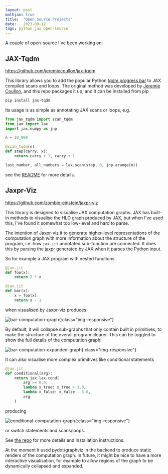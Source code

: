 ```yaml
---
layout: post
mathjax: true
title:  "Open Source Projects"
date:   2023-09-12
tags: python jax open-source
---
```


A couple of open-source I've been working on: 

## JAX-Tqdm

https://github.com/jeremiecoullon/jax-tqdm

This library allows you to add the popular Python [tqdm progress bar](https://github.com/tqdm/tqdm)
to JAX compiled scans and loops. The original method was developed by
[Jeremie Coullon](https://github.com/jeremiecoullon), and this repo packages it up, 
and it can be installed from pip

```bash
pip install jax-tqdm
```

Its usage is as simple as annotating JAX scans or loops, e.g.

```python
from jax_tqdm import scan_tqdm
from jax import lax
import jax.numpy as jnp

n = 10_000

@scan_tqdm(n)
def step(carry, x):
    return carry + 1, carry + 1

last_number, all_numbers = lax.scan(step, 0, jnp.arange(n))
```

see the [README](https://github.com/jeremiecoullon/jax-tqdm#example-usage)
for more details.

## Jaxpr-Viz

https://github.com/zombie-einstein/jaxpr-viz

This library is designed to visualise JAX computation graphs. JAX has built-in
methods to visualise the HLO graph produced by JAX, but when I've used this, 
I've found it somewhat too low-level and hard to parse.

The intention of Jaxpr-viz it to generate higher-level representations of the
computation graph with more information about the structure of the program,
i.e. how `jax.jit` annotated sub-function are connected. It does this
by parsing the [jaxpr](https://jax.readthedocs.io/en/latest/jaxpr.html) generated
by JAX when it parses the Python input.

So for example a JAX program with nested functions 

```python
@jax.jit
def foo(x):
    return 2 * x

@jax.jit
def bar(x):
    x = foo(x)
    return x - 1
```

when visualised by Jaxpr-viz produces:

![bar-computation-graph]("/assets/open_source/bar_collapsed.png"){:class="img-responsive"}

By default, it will collapse sub-graphs that only contain built in primitives, to
make the structure of the overall program clearer. This can be toggled to show
the full details of the computation graph:

![bar-computation-expanded-graph]("/assets/open_source/bar_expanded.png"){:class="img-responsive"}

It can also visualise more complex primitives like conditional statements

```python
@jax.jit
def conditional(arg):
    return jax.lax.cond(
        arg >= 0.0,
        lambda x_true: x_true + 3.0,
        lambda x_false: x_false - 3.0,
        arg
    )
```

producing

![conditional-computation-graph]("/assets/open_source/conditional.png"){:class="img-responsive"}

or switch statements and scans/loops.

See [the repo](https://github.com/zombie-einstein/jaxpr-viz) for more details and installation 
instructions.

At the moment it used pydot/graphviz in the backend to produce static renders of the 
computation graph. In future, it might be nice to have a more interactive visualisation, for 
example to allow regions of the graph to be dynamically collapsed and expanded.

